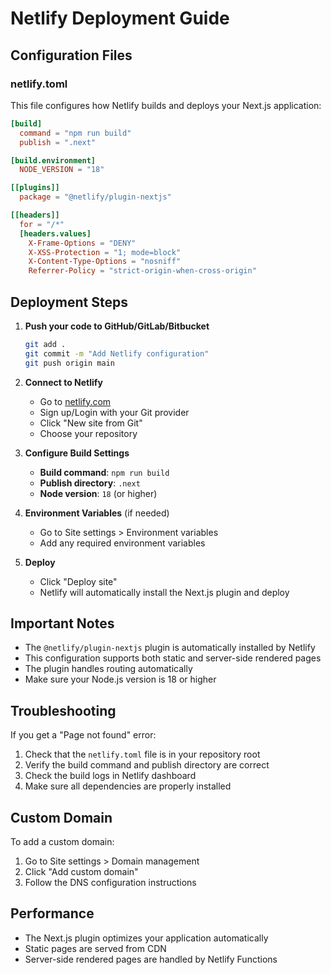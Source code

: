 # Netlify Deployment Guide

## Configuration Files

### netlify.toml
This file configures how Netlify builds and deploys your Next.js application:

```toml
[build]
  command = "npm run build"
  publish = ".next"

[build.environment]
  NODE_VERSION = "18"

[[plugins]]
  package = "@netlify/plugin-nextjs"

[[headers]]
  for = "/*"
  [headers.values]
    X-Frame-Options = "DENY"
    X-XSS-Protection = "1; mode=block"
    X-Content-Type-Options = "nosniff"
    Referrer-Policy = "strict-origin-when-cross-origin"
```

## Deployment Steps

1. **Push your code to GitHub/GitLab/Bitbucket**
   ```bash
   git add .
   git commit -m "Add Netlify configuration"
   git push origin main
   ```

2. **Connect to Netlify**
   - Go to [netlify.com](https://netlify.com)
   - Sign up/Login with your Git provider
   - Click "New site from Git"
   - Choose your repository

3. **Configure Build Settings**
   - **Build command**: `npm run build`
   - **Publish directory**: `.next`
   - **Node version**: `18` (or higher)

4. **Environment Variables** (if needed)
   - Go to Site settings > Environment variables
   - Add any required environment variables

5. **Deploy**
   - Click "Deploy site"
   - Netlify will automatically install the Next.js plugin and deploy

## Important Notes

- The `@netlify/plugin-nextjs` plugin is automatically installed by Netlify
- This configuration supports both static and server-side rendered pages
- The plugin handles routing automatically
- Make sure your Node.js version is 18 or higher

## Troubleshooting

If you get a "Page not found" error:
1. Check that the `netlify.toml` file is in your repository root
2. Verify the build command and publish directory are correct
3. Check the build logs in Netlify dashboard
4. Make sure all dependencies are properly installed

## Custom Domain

To add a custom domain:
1. Go to Site settings > Domain management
2. Click "Add custom domain"
3. Follow the DNS configuration instructions

## Performance

- The Next.js plugin optimizes your application automatically
- Static pages are served from CDN
- Server-side rendered pages are handled by Netlify Functions
